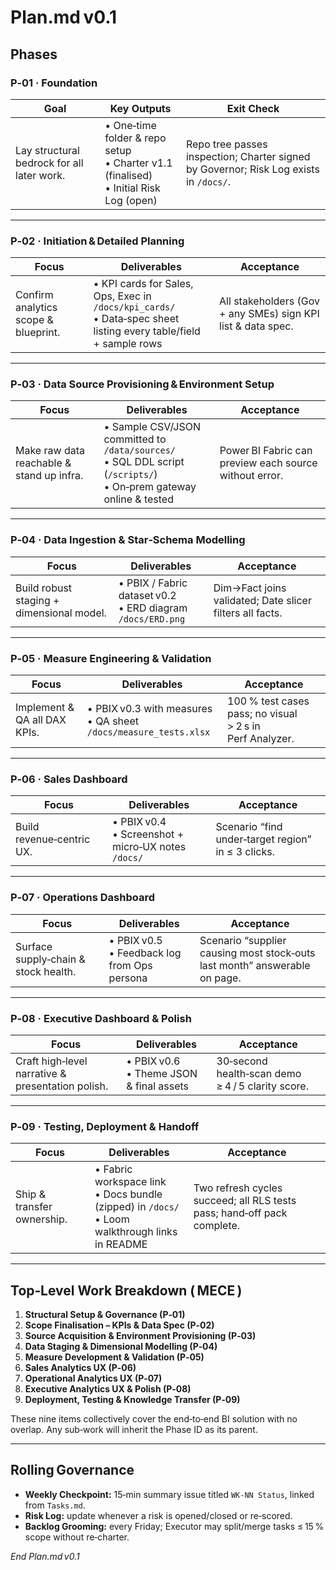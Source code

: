 # Plan.md v0.1 

## Phases

### P‑01 · Foundation
| Goal | Key Outputs | Exit Check |
|------|-------------|------------|
| Lay structural bedrock for all later work. | • One‑time folder & repo setup<br>• Charter v1.1 (finalised)<br>• Initial Risk Log (open) | Repo tree passes inspection; Charter signed by Governor; Risk Log exists in `/docs/`. |

---

### P‑02 · Initiation & Detailed Planning
| Focus | Deliverables | Acceptance |
|-------|-------------|------------|
| Confirm analytics scope & blueprint. | • KPI cards for Sales, Ops, Exec in `/docs/kpi_cards/`<br>• Data‑spec sheet listing every table/field + sample rows | All stakeholders (Gov + any SMEs) sign KPI list & data spec. |

---

### P‑03 · Data Source Provisioning & Environment Setup
| Focus | Deliverables | Acceptance |
|-------|-------------|------------|
| Make raw data reachable & stand up infra. | • Sample CSV/JSON committed to `/data/sources/`<br>• SQL DDL script (`/scripts/`)<br>• On‑prem gateway online & tested | Power BI Fabric can preview each source without error. |

---

### P‑04 · Data Ingestion & Star‑Schema Modelling
| Focus | Deliverables | Acceptance |
|-------|-------------|------------|
| Build robust staging + dimensional model. | • PBIX / Fabric dataset v0.2<br>• ERD diagram `/docs/ERD.png` | Dim→Fact joins validated; Date slicer filters all facts. |

---

### P‑05 · Measure Engineering & Validation
| Focus | Deliverables | Acceptance |
|-------|-------------|------------|
| Implement & QA all DAX KPIs. | • PBIX v0.3 with measures<br>• QA sheet `/docs/measure_tests.xlsx` | 100 % test cases pass; no visual > 2 s in Perf Analyzer. |

---

### P‑06 · Sales Dashboard
| Focus | Deliverables | Acceptance |
|-------|-------------|------------|
| Build revenue‑centric UX. | • PBIX v0.4<br>• Screenshot + micro‑UX notes `/docs/` | Scenario “find under‑target region” in ≤ 3 clicks. |

---

### P‑07 · Operations Dashboard
| Focus | Deliverables | Acceptance |
|-------|-------------|------------|
| Surface supply‑chain & stock health. | • PBIX v0.5<br>• Feedback log from Ops persona | Scenario “supplier causing most stock‑outs last month” answerable on page. |

---

### P‑08 · Executive Dashboard & Polish
| Focus | Deliverables | Acceptance |
|-------|-------------|------------|
| Craft high‑level narrative & presentation polish. | • PBIX v0.6<br>• Theme JSON & final assets | 30‑second health‑scan demo ≥ 4 / 5 clarity score. |

---

### P‑09 · Testing, Deployment & Handoff
| Focus | Deliverables | Acceptance |
|-------|-------------|------------|
| Ship & transfer ownership. | • Fabric workspace link<br>• Docs bundle (zipped) in `/docs/`<br>• Loom walkthrough links in README | Two refresh cycles succeed; all RLS tests pass; hand‑off pack complete. |

---

## Top‑Level Work Breakdown ( MECE )

1. **Structural Setup & Governance (P‑01)**  
2. **Scope Finalisation – KPIs & Data Spec (P‑02)**  
3. **Source Acquisition & Environment Provisioning (P‑03)**  
4. **Data Staging & Dimensional Modelling (P‑04)**  
5. **Measure Development & Validation (P‑05)**  
6. **Sales Analytics UX (P‑06)**  
7. **Operational Analytics UX (P‑07)**  
8. **Executive Analytics UX & Polish (P‑08)**  
9. **Deployment, Testing & Knowledge Transfer (P‑09)**  

These nine items collectively cover the end‑to‑end BI solution with no overlap. Any sub‑work will inherit the Phase ID as its parent.

---

## Rolling Governance

- **Weekly Checkpoint:** 15‑min summary issue titled `WK‑NN Status`, linked from `Tasks.md`.  
- **Risk Log:** update whenever a risk is opened/closed or re‑scored.  
- **Backlog Grooming:** every Friday; Executor may split/merge tasks ≤ 15 % scope without re‑charter.

*End Plan.md v0.1*
